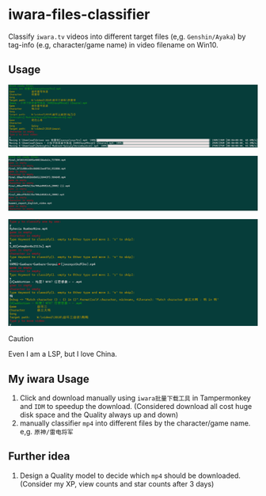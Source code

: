 # iwara-files-classifier

Classify `iwara.tv` videos into different target files (e,g. `Genshin/Ayaka`) by tag-info (e.g, character/game name) in video filename on Win10.


## Usage

![moveReadyFiles](./photo/moveReadyFiles.png)

![printRest](./photo/printRest.png)

![oneByone](./photo/oneByone.png)

> [!Caution]  
> Even I am a LSP, but I love China.

## My iwara Usage

1. Click and download manually using `iwara批量下载工具` in Tampermonkey and `IDM` to speedup the download. (Considered download all cost huge disk space and the Quality always up and down)
2. manually classifier `mp4` into different files by the character/game name. e,g. `原神/雷电将军`

## Further idea

1. Design a Quality model to decide which `mp4` should be downloaded. (Consider my XP, view counts and star counts after 3 days)
